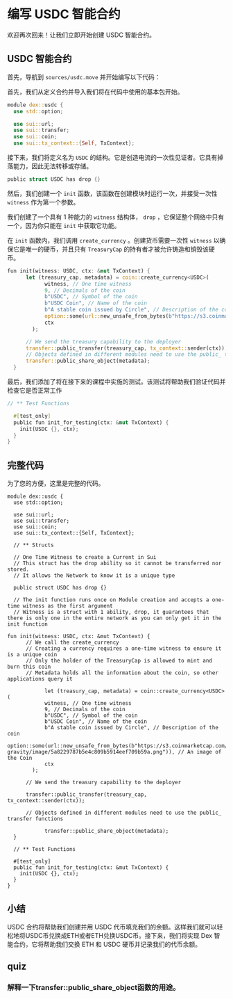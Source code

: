 # 编写 USDC 智能合约

欢迎再次回来！让我们立即开始创建 USDC 智能合约。

##  USDC 智能合约

首先，导航到 `sources/usdc.move` 并开始编写以下代码：

首先，我们从定义合约并导入我们将在代码中使用的基本包开始。

```rust
module dex::usdc {
  use std::option;

  use sui::url;
  use sui::transfer;
  use sui::coin;
  use sui::tx_context::{Self, TxContext};
```

接下来，我们将定义名为 `USDC` 的结构。它是创造电流的一次性见证者。它具有掉落能力，因此无法转移或存储。

```rust
public struct USDC has drop {}
```

然后，我们创建一个 `init` 函数，该函数在创建模块时运行一次，并接受一次性 `witness` 作为第一个参数。

我们创建了一个具有 1 种能力的 `witness` 结构体， `drop` ，它保证整个网络中只有一个，因为你只能在 `init` 中获取它功能。

在 `init` 函数内，我们调用 `create_currency` 。创建货币需要一次性 `witness` 以确保它是唯一的硬币，并且只有 `TreasuryCap` 的持有者才被允许铸造和销毁该硬币。

```rust
fun init(witness: USDC, ctx: &mut TxContext) {
      let (treasury_cap, metadata) = coin::create_currency<USDC>(
            witness, // One time witness
            9, // Decimals of the coin
            b"USDC", // Symbol of the coin
            b"USDC Coin", // Name of the coin
            b"A stable coin issued by Circle", // Description of the coin
            option::some(url::new_unsafe_from_bytes(b"https://s3.coinmarketcap.com/static-gravity/image/5a8229787b5e4c809b5914eef709b59a.png")), // An image of the Coin
            ctx
        );

      // We send the treasury capability to the deployer
      transfer::public_transfer(treasury_cap, tx_context::sender(ctx));
      // Objects defined in different modules need to use the public_ transfer functions
      transfer::public_share_object(metadata);
  }
```

最后，我们添加了将在接下来的课程中实施的测试。该测试将帮助我们验证代码并检查它是否正常工作

```rust
// ** Test Functions

  #[test_only]
  public fun init_for_testing(ctx: &mut TxContext) {
    init(USDC {}, ctx);
  }
}
```

##  完整代码

为了您的方便，这里是完整的代码。

```move
module dex::usdc {
  use std::option;

  use sui::url;
  use sui::transfer;
  use sui::coin;
  use sui::tx_context::{Self, TxContext};

  // ** Structs

  // One Time Witness to create a Current in Sui
  // This struct has the drop ability so it cannot be transferred nor stored. 
  // It allows the Network to know it is a unique type

  public struct USDC has drop {}

  // The init function runs once on Module creation and accepts a one-time witness as the first argument
  // Witness is a struct with 1 ability, drop, it guarantees that there is only one in the entire network as you can only get it in the init function
  
fun init(witness: USDC, ctx: &mut TxContext) {
      // We call the create_currency
      // Creating a currency requires a one-time witness to ensure it is a unique coin
      // Only the holder of the TreasuryCap is allowed to mint and burn this coin
      // Metadata holds all the information about the coin, so other applications query it
      
			let (treasury_cap, metadata) = coin::create_currency<USDC>(
            witness, // One time witness
            9, // Decimals of the coin
            b"USDC", // Symbol of the coin
            b"USDC Coin", // Name of the coin
            b"A stable coin issued by Circle", // Description of the coin
            option::some(url::new_unsafe_from_bytes(b"https://s3.coinmarketcap.com/static-gravity/image/5a8229787b5e4c809b5914eef709b59a.png")), // An image of the Coin
            ctx
        );

      // We send the treasury capability to the deployer

      transfer::public_transfer(treasury_cap, tx_context::sender(ctx));

      // Objects defined in different modules need to use the public_ transfer functions
      
			transfer::public_share_object(metadata);
  }

  // ** Test Functions

  #[test_only]
  public fun init_for_testing(ctx: &mut TxContext) {
    init(USDC {}, ctx);
  }
}
```

##  小结

USDC 合约将帮助我们创建并用 USDC 代币填充我们的余额。这样我们就可以轻松地将USDC币兑换成ETH或者ETH兑换USDC币。接下来，我们将实现 Dex 智能合约，它将帮助我们交换 ETH 和 USDC 硬币并记录我们的代币余额。

## quiz

### 解释一下transfer::public_share_object函数的用途。

